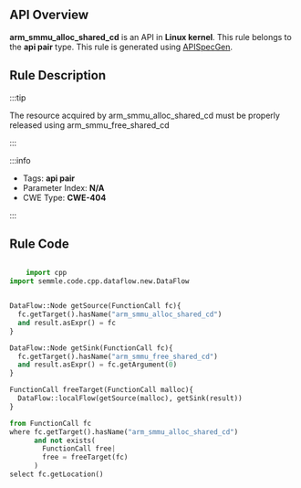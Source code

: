 ---
---


## API Overview
**arm_smmu_alloc_shared_cd** is an API in **Linux kernel**. This rule belongs to the **api pair** type. This rule is generated using [APISpecGen](../../tools/APISpecGen).
## Rule Description

:::tip

The resource acquired by arm_smmu_alloc_shared_cd must be properly released using arm_smmu_free_shared_cd

:::

:::info

- Tags: **api pair**
- Parameter Index: **N/A**
- CWE Type: **CWE-404**

:::

## Rule Code
```python

    import cpp
import semmle.code.cpp.dataflow.new.DataFlow


DataFlow::Node getSource(FunctionCall fc){
  fc.getTarget().hasName("arm_smmu_alloc_shared_cd")
  and result.asExpr() = fc
}

DataFlow::Node getSink(FunctionCall fc){
  fc.getTarget().hasName("arm_smmu_free_shared_cd")
  and result.asExpr() = fc.getArgument(0)
}

FunctionCall freeTarget(FunctionCall malloc){
  DataFlow::localFlow(getSource(malloc), getSink(result))
}

from FunctionCall fc
where fc.getTarget().hasName("arm_smmu_alloc_shared_cd")
      and not exists(
        FunctionCall free| 
        free = freeTarget(fc)
      )
select fc.getLocation()

    
```